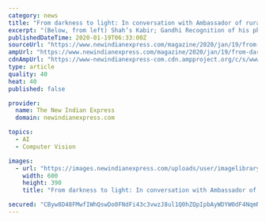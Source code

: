 ```yaml
---
category: news
title: "From darkness to light: In conversation with Ambassador of rural art Haku Shah"
excerpt: "(Below, from left) Shah’s Kabir; Gandhi Recognition of his philosophy came when Shah was invited by art historian ... Shah sought and found the harmonious relationship between object, technique and concept. The catalogue quotes him saying, “Simply because an object is common in the social sense, it does not mean that it is ordinary, not ..."
publishedDateTime: 2020-01-19T06:33:00Z
sourceUrl: "https://www.newindianexpress.com/magazine/2020/jan/19/from-darkness-to-light-in-conversation-with-ambassador-of-rural-art-haku-shah-2090215.html"
ampUrl: "https://www.newindianexpress.com/magazine/2020/jan/19/from-darkness-to-light-in-conversation-with-ambassador-of-rural-art-haku-shah-2090215.amp"
cdnAmpUrl: "https://www-newindianexpress-com.cdn.ampproject.org/c/s/www.newindianexpress.com/magazine/2020/jan/19/from-darkness-to-light-in-conversation-with-ambassador-of-rural-art-haku-shah-2090215.amp"
type: article
quality: 40
heat: 40
published: false

provider:
  name: The New Indian Express
  domain: newindianexpress.com

topics:
  - AI
  - Computer Vision

images:
  - url: "https://images.newindianexpress.com/uploads/user/imagelibrary/2020/1/18/w600X390/Darkness.jpg"
    width: 600
    height: 390
    title: "From darkness to light: In conversation with Ambassador of rural art Haku Shah"

secured: "CByw8D48FMwfIWhQswDo0FNdFi43c3vwzJ8ul1Q0hZQpIpbAyWDYW0dF4NqmNCTTDfCof8SrsTNz9CUTEJves7EOajQHxLCX4cQN+j3tullSPJCGlrU59ecqSyjSRHINyzNCtpZZWhQNdFybamAHWR4XHMKmGo8/Zv7NSx80A9C3E5uIxs1ECWVgoXxYekYJMhoAOzBGYB333gze8MrKq/UaReRPqAz0swVSKKUSMf28jN/T/srFz6hjv6v1LV942KXu4UOfS806l9uP4veQ2QAF6rRYfyg0n1mjiNi/HwQ=;RcaehlzRnwQp/OEmc4hjtQ=="
---
```



